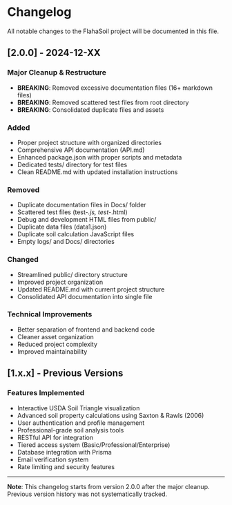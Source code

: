 # Changelog

All notable changes to the FlahaSoil project will be documented in this file.

## [2.0.0] - 2024-12-XX

### Major Cleanup & Restructure
- **BREAKING**: Removed excessive documentation files (16+ markdown files)
- **BREAKING**: Removed scattered test files from root directory
- **BREAKING**: Consolidated duplicate files and assets

### Added
- Proper project structure with organized directories
- Comprehensive API documentation (API.md)
- Enhanced package.json with proper scripts and metadata
- Dedicated tests/ directory for test files
- Clean README.md with updated installation instructions

### Removed
- Duplicate documentation files in Docs/ folder
- Scattered test files (test-*.js, test-*.html)
- Debug and development HTML files from public/
- Duplicate data files (data1.json)
- Duplicate soil calculation JavaScript files
- Empty logs/ and Docs/ directories

### Changed
- Streamlined public/ directory structure
- Improved project organization
- Updated README.md with current project structure
- Consolidated API documentation into single file

### Technical Improvements
- Better separation of frontend and backend code
- Cleaner asset organization
- Reduced project complexity
- Improved maintainability

## [1.x.x] - Previous Versions

### Features Implemented
- Interactive USDA Soil Triangle visualization
- Advanced soil property calculations using Saxton & Rawls (2006)
- User authentication and profile management
- Professional-grade soil analysis tools
- RESTful API for integration
- Tiered access system (Basic/Professional/Enterprise)
- Database integration with Prisma
- Email verification system
- Rate limiting and security features

---

**Note**: This changelog starts from version 2.0.0 after the major cleanup. Previous version history was not systematically tracked.
